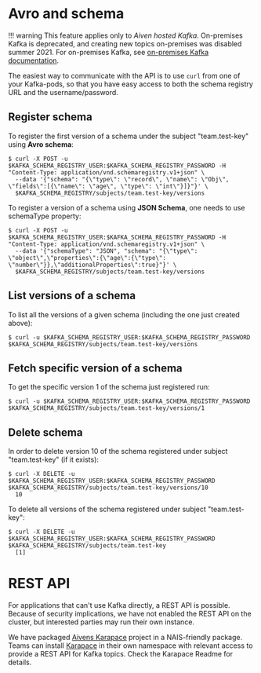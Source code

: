 # Avro and schema

!!! warning
    This feature applies only to _Aiven hosted Kafka_. On-premises Kafka is deprecated, and creating new topics on-premises was disabled summer 2021. For on-premises Kafka, see [on-premises Kafka documentation](https://confluence.adeo.no/display/AURA/Kafka).

The easiest way to communicate with the API is to use `curl` from one of your Kafka-pods, so that you have easy access to both the schema registry URL and the username/password.

## Register schema

To register the first version of a schema under the subject "team.test-key" using **Avro schema**:

```
$ curl -X POST -u $KAFKA_SCHEMA_REGISTRY_USER:$KAFKA_SCHEMA_REGISTRY_PASSWORD -H "Content-Type: application/vnd.schemaregistry.v1+json" \
  --data '{"schema": "{\"type\": \"record\", \"name\": \"Obj\", \"fields\":[{\"name\": \"age\", \"type\": \"int\"}]}"}' \
  $KAFKA_SCHEMA_REGISTRY/subjects/team.test-key/versions
```

To register a version of a schema using **JSON Schema**, one needs to use schemaType property:

```
$ curl -X POST -u $KAFKA_SCHEMA_REGISTRY_USER:$KAFKA_SCHEMA_REGISTRY_PASSWORD -H "Content-Type: application/vnd.schemaregistry.v1+json" \
  --data '{"schemaType": "JSON", "schema": "{\"type\": \"object\",\"properties\":{\"age\":{\"type\": \"number\"}},\"additionalProperties\":true}"}' \
  $KAFKA_SCHEMA_REGISTRY/subjects/team.test-key/versions
```

## List versions of a schema

To list all the versions of a given schema (including the one just created above):

```
$ curl -u $KAFKA_SCHEMA_REGISTRY_USER:$KAFKA_SCHEMA_REGISTRY_PASSWORD $KAFKA_SCHEMA_REGISTRY/subjects/team.test-key/versions
```

## Fetch specific version of a schema

To get the specific version 1 of the schema just registered run:

```
$ curl -u $KAFKA_SCHEMA_REGISTRY_USER:$KAFKA_SCHEMA_REGISTRY_PASSWORD $KAFKA_SCHEMA_REGISTRY/subjects/team.test-key/versions/1
```

## Delete schema

In order to delete version 10 of the schema registered under subject "team.test-key" (if it exists):

```
$ curl -X DELETE -u $KAFKA_SCHEMA_REGISTRY_USER:$KAFKA_SCHEMA_REGISTRY_PASSWORD $KAFKA_SCHEMA_REGISTRY/subjects/team.test-key/versions/10
  10
```

To delete all versions of the schema registered under subject "team.test-key":

```
$ curl -X DELETE -u $KAFKA_SCHEMA_REGISTRY_USER:$KAFKA_SCHEMA_REGISTRY_PASSWORD $KAFKA_SCHEMA_REGISTRY/subjects/team.test-key
  [1]
```

# REST API

For applications that can't use Kafka directly, a REST API is possible.
Because of security implications, we have not enabled the REST API on the cluster, but interested parties may run their own instance.

We have packaged [Aivens Karapace](https://github.com/aiven/karapace) project in a NAIS-friendly package.
Teams can install [Karapace](https://github.com/nais/karapace) in their own namespace with relevant access to provide a REST API for Kafka topics.
Check the Karapace Readme for details.

